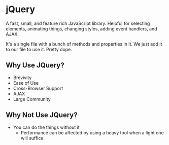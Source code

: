 # jQuery

A fast, small, and feature rich JavaScript library. Helpful for selecting elements, animating things, changing styles, adding event handlers, and AJAX.

It's a single file with a bunch of methods and properties in it. We just add it to our file to use it. Pretty dope.

## Why Use JQuery?

- Brevivity
- Ease of Use
- Cross-Browser Support
- AJAX
- Large Community

## Why Not Use JQuery?

- You can do the things without it
  - Performance can be affected by using a heavy tool when a light one will suffice

